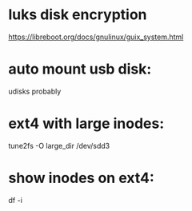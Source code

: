 

# luks disk encryption

https://libreboot.org/docs/gnulinux/guix_system.html


# auto mount usb disk:
udisks probably


# ext4 with large inodes:
tune2fs -O large_dir /dev/sdd3


# show inodes on ext4:
df -i